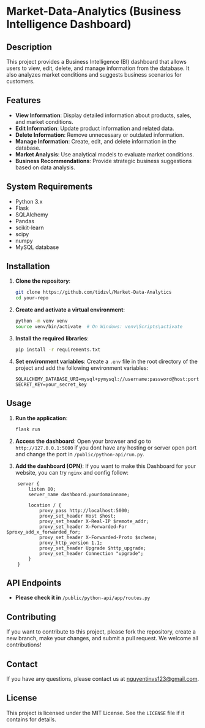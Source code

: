 # Market-Data-Analytics (Business Intelligence Dashboard)

## Description
This project provides a Business Intelligence (BI) dashboard that allows users to view, edit, delete, and manage information from the database. It also analyzes market conditions and suggests business scenarios for customers.

## Features
- **View Information**: Display detailed information about products, sales, and market conditions.
- **Edit Information**: Update product information and related data.
- **Delete Information**: Remove unnecessary or outdated information.
- **Manage Information**: Create, edit, and delete information in the database.
- **Market Analysis**: Use analytical models to evaluate market conditions.
- **Business Recommendations**: Provide strategic business suggestions based on data analysis.

## System Requirements
- Python 3.x
- Flask
- SQLAlchemy
- Pandas
- scikit-learn
- scipy
- numpy
- MySQL database

## Installation
1. **Clone the repository**:
    ```bash
    git clone https://github.com/tidzvl/Market-Data-Analytics
    cd your-repo
    ```

2. **Create and activate a virtual environment**:
    ```bash
    python -m venv venv
    source venv/bin/activate  # On Windows: venv\Scripts\activate
    ```

3. **Install the required libraries**:
    ```bash
    pip install -r requirements.txt
    ```

4. **Set environment variables**:
    Create a `.env` file in the root directory of the project and add the following environment variables:
    ```env
    SQLALCHEMY_DATABASE_URI=mysql+pymysql://username:password@host:port/database
    SECRET_KEY=your_secret_key
    ```

## Usage
1. **Run the application**:
    ```bash
    flask run
    ```

2. **Access the dashboard**: Open your browser and go to `http://127.0.0.1:5000` if you dont have any hosting or server open port and change the port in `/public/python-api/run.py`.

3. **Add the dashboard (OPN)**: If you want to make this Dashboard for your website, you can try `nginx` and config follow:
```
    server {
        listen 80;
        server_name dashboard.yourdomainname;

        location / {
            proxy_pass http://localhost:5000; 
            proxy_set_header Host $host;
            proxy_set_header X-Real-IP $remote_addr;
            proxy_set_header X-Forwarded-For $proxy_add_x_forwarded_for;
            proxy_set_header X-Forwarded-Proto $scheme;
            proxy_http_version 1.1;
            proxy_set_header Upgrade $http_upgrade;
            proxy_set_header Connection "upgrade";
        }
    }
```

## API Endpoints
- **Please check it in** `/public/python-api/app/routes.py`

## Contributing
If you want to contribute to this project, please fork the repository, create a new branch, make your changes, and submit a pull request. We welcome all contributions!

## Contact
If you have any questions, please contact us at nguyentinvs123@gmail.com.

## License
This project is licensed under the MIT License. See the `LICENSE` file if it contains for details.
